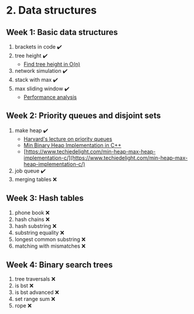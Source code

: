 # 2. Data structures

## Week 1: Basic data structures

1. brackets in code ✔️
2. tree height ✔️
    - [Find tree height in O(n)](http://mishadoff.com/blog/dfs-on-binary-tree-array/)
3. network simulation ✔️
4. stack with max ✔️
5. max sliding window ✔️
    - [Performance analysis](https://codinghelmet.com/exercises/finding-maximum-value-in-queue)

## Week 2: Priority queues and disjoint sets

1. make heap ✔️
    - [Harvard's lecture on priority queues](https://sites.fas.harvard.edu/~libs111/files/lectures/unit9-3.pdf)
    - [Min Binary Heap Implementation in C++](https://www.codeproject.com/Tips/816934/Min-Binary-Heap-Implementation-in-Cplusplus)
    - [https://www.techiedelight.com/min-heap-max-heap-implementation-c/](https://www.techiedelight.com/min-heap-max-heap-implementation-c/)
2. job queue ✔️
3. merging tables ❌

## Week 3: Hash tables

1. phone book ❌
2. hash chains ❌
3. hash substring ❌
4. substring equality ❌
5. longest common substring ❌
6. matching with mismatches ❌

## Week 4: Binary search trees

1. tree traversals ❌
2. is bst ❌
3. is bst advanced ❌
4. set range sum ❌
5. rope ❌
